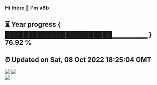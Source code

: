 ### Hi there 👋  I'm v6b  
⏳ Year progress { ███████████████████████▁▁▁▁▁▁▁ } 76.92 %
---
⏰ Updated on Sat, 08 Oct 2022 18:25:04 GMT
---
![](https://github-readme-stats.vercel.app/api?username=v6b&bg_color=30,e96443,904e95&title_color=fff&text_color=fff&layout=compact)
![](https://github-readme-stats.vercel.app/api/top-langs/?username=v6b&layout=compact&bg_color=30,e96443,904e95&title_color=fff&text_color=fff)  
![](https://gcore.jsdelivr.net/gh/v6b/v6b@main/assets/github-contribution-grid-snake.svg)

